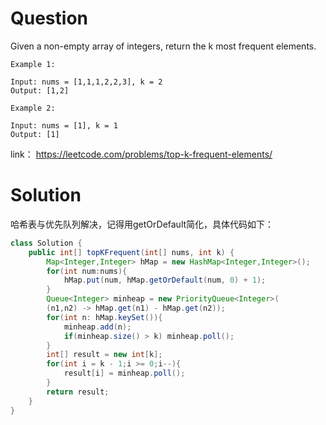 # Question
Given a non-empty array of integers, return the k most frequent elements.

    Example 1:
    
    Input: nums = [1,1,1,2,2,3], k = 2
    Output: [1,2]

    Example 2:
    
    Input: nums = [1], k = 1
    Output: [1]

link： https://leetcode.com/problems/top-k-frequent-elements/

# Solution
哈希表与优先队列解决，记得用getOrDefault简化，具体代码如下：
```java
class Solution {
    public int[] topKFrequent(int[] nums, int k) {
        Map<Integer,Integer> hMap = new HashMap<Integer,Integer>();
        for(int num:nums){
            hMap.put(num, hMap.getOrDefault(num, 0) + 1);
        }
        Queue<Integer> minheap = new PriorityQueue<Integer>(
        (n1,n2) -> hMap.get(n1) - hMap.get(n2));
        for(int n: hMap.keySet()){
            minheap.add(n);
            if(minheap.size() > k) minheap.poll();
        }
        int[] result = new int[k];
        for(int i = k - 1;i >= 0;i--){
            result[i] = minheap.poll();
        }
        return result;
    }
}
```